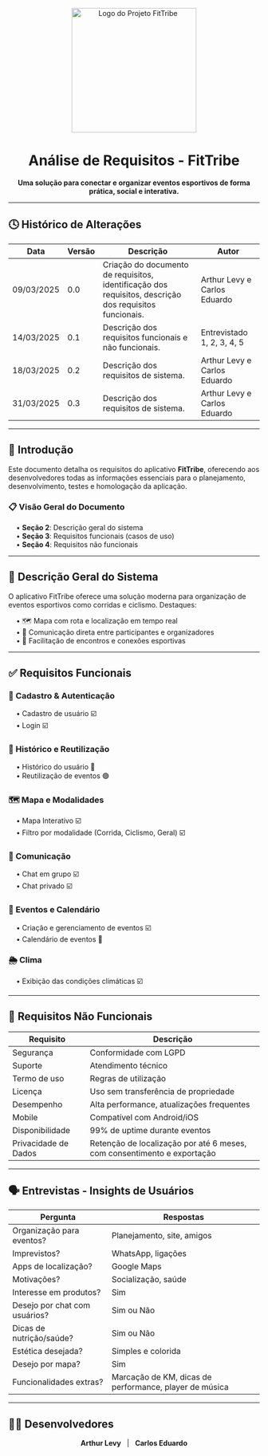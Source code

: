 <p align="center">
  <img src="FitTribe-logo-Img.png" alt="Logo do Projeto FitTribe" width="250"/>
</p>

<h1 align="center">Análise de Requisitos - FitTribe</h1>

<p align="center">
  <strong>Uma solução para conectar e organizar eventos esportivos de forma prática, social e interativa.</strong>
</p>

---

## 🕓 Histórico de Alterações

| Data       | Versão | Descrição                                                                                     | Autor                             |
|------------|--------|-----------------------------------------------------------------------------------------------|-----------------------------------|
| 09/03/2025 | 0.0    | Criação do documento de requisitos, identificação dos requisitos, descrição dos requisitos funcionais. | Arthur Levy e Carlos Eduardo     |
| 14/03/2025 | 0.1    | Descrição dos requisitos funcionais e não funcionais.                                         | Entrevistado 1, 2, 3, 4, 5       |
| 18/03/2025 | 0.2    | Descrição dos requisitos de sistema.                                                          | Arthur Levy e Carlos Eduardo     |
| 31/03/2025 | 0.3    | Descrição dos requisitos de sistema.                                                          | Arthur Levy e Carlos Eduardo     |

---

## 📘 Introdução

Este documento detalha os requisitos do aplicativo **FitTribe**, oferecendo aos desenvolvedores todas as informações essenciais para o planejamento, desenvolvimento, testes e homologação da aplicação.

### 📋 Visão Geral do Documento

&nbsp;&nbsp;&nbsp;&nbsp;• **Seção 2**: Descrição geral do sistema  
&nbsp;&nbsp;&nbsp;&nbsp;• **Seção 3**: Requisitos funcionais (casos de uso)  
&nbsp;&nbsp;&nbsp;&nbsp;• **Seção 4**: Requisitos não funcionais  

---

## 🧩 Descrição Geral do Sistema

O aplicativo FitTribe oferece uma solução moderna para organização de eventos esportivos como corridas e ciclismo. Destaques:

&nbsp;&nbsp;&nbsp;&nbsp;• 🗺️ Mapa com rota e localização em tempo real  
&nbsp;&nbsp;&nbsp;&nbsp;• 💬 Comunicação direta entre participantes e organizadores  
&nbsp;&nbsp;&nbsp;&nbsp;• 🤝 Facilitação de encontros e conexões esportivas  

---

## ✅ Requisitos Funcionais

### 🔐 Cadastro & Autenticação
&nbsp;&nbsp;&nbsp;&nbsp;• Cadastro de usuário ☑️  
&nbsp;&nbsp;&nbsp;&nbsp;• Login ☑️  

### 🧠 Histórico e Reutilização
&nbsp;&nbsp;&nbsp;&nbsp;• Histórico do usuário 🔶  
&nbsp;&nbsp;&nbsp;&nbsp;• Reutilização de eventos 🟢  

### 🗺️ Mapa e Modalidades
&nbsp;&nbsp;&nbsp;&nbsp;• Mapa Interativo ☑️  
&nbsp;&nbsp;&nbsp;&nbsp;• Filtro por modalidade (Corrida, Ciclismo, Geral) ☑️  

### 💬 Comunicação
&nbsp;&nbsp;&nbsp;&nbsp;• Chat em grupo ☑️  
&nbsp;&nbsp;&nbsp;&nbsp;• Chat privado ☑️  

### 📅 Eventos e Calendário
&nbsp;&nbsp;&nbsp;&nbsp;• Criação e gerenciamento de eventos ☑️  
&nbsp;&nbsp;&nbsp;&nbsp;• Calendário de eventos 🔶  

### 🌦️ Clima
&nbsp;&nbsp;&nbsp;&nbsp;• Exibição das condições climáticas ☑️  

---

## 🚧 Requisitos Não Funcionais

| Requisito              | Descrição                                            |
|------------------------|------------------------------------------------------|
| Segurança              | Conformidade com LGPD                               |
| Suporte                | Atendimento técnico                                 |
| Termo de uso           | Regras de utilização                                |
| Licença                | Uso sem transferência de propriedade                |
| Desempenho             | Alta performance, atualizações frequentes           |
| Mobile                 | Compatível com Android/iOS                          |
| Disponibilidade        | 99% de uptime durante eventos                       |
| Privacidade de Dados   | Retenção de localização por até 6 meses, com consentimento e exportação |

---

## 🗣️ Entrevistas - Insights de Usuários

| Pergunta                        | Respostas                                             |
|--------------------------------|--------------------------------------------------------|
| Organização para eventos?      | Planejamento, site, amigos                            |
| Imprevistos?                   | WhatsApp, ligações                                   |
| Apps de localização?           | Google Maps                                          |
| Motivações?                    | Socialização, saúde                                  |
| Interesse em produtos?         | Sim                                                  |
| Desejo por chat com usuários?  | Sim ou Não                                           |
| Dicas de nutrição/saúde?       | Sim ou Não                                           |
| Estética desejada?             | Simples e colorida                                   |
| Desejo por mapa?               | Sim                                                  |
| Funcionalidades extras?        | Marcação de KM, dicas de performance, player de música |

---

## 🧑‍💻 Desenvolvedores

<p align="center">
  <b>Arthur Levy</b> &nbsp; | &nbsp; <b>Carlos Eduardo</b>
</p>
